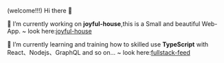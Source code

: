 (welcome!!!) Hi there 👋 

🚀  I’m currently working on **joyful-house**,this is a Small and beautiful Web-App.  ~ look here:[joyful-house](https://github.com/fullStack-feed/joyful-house)

🌱  I’m currently learning and training how to skilled use **TypeScript** with React、Nodejs、GraphQL and so on...  ~ look here:[fullstack-feed](https://github.com/fullStack-feed)


